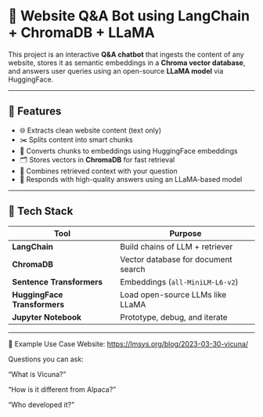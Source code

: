 # 🧠 Website Q&A Bot using LangChain + ChromaDB + LLaMA

This project is an interactive **Q&A chatbot** that ingests the content of any website, stores it as semantic embeddings in a **Chroma vector database**, and answers user queries using an open-source **LLaMA model** via HuggingFace.

---

## 🚀 Features

- 🌐 Extracts clean website content (text only)
- ✂️ Splits content into smart chunks
- 🧠 Converts chunks to embeddings using HuggingFace embeddings
- 🗂 Stores vectors in **ChromaDB** for fast retrieval
- 🔁 Combines retrieved context with your question
- 🤖 Responds with high-quality answers using an LLaMA-based model

---

## 🧰 Tech Stack

| Tool | Purpose |
|------|---------|
| **LangChain** | Build chains of LLM + retriever |
| **ChromaDB** | Vector database for document search |
| **Sentence Transformers** | Embeddings (`all-MiniLM-L6-v2`) |
| **HuggingFace Transformers** | Load open-source LLMs like LLaMA |
| **Jupyter Notebook** | Prototype, debug, and iterate |

---

🧪 Example Use Case
Website: https://lmsys.org/blog/2023-03-30-vicuna/

Questions you can ask:

“What is Vicuna?”

“How is it different from Alpaca?”

“Who developed it?”
